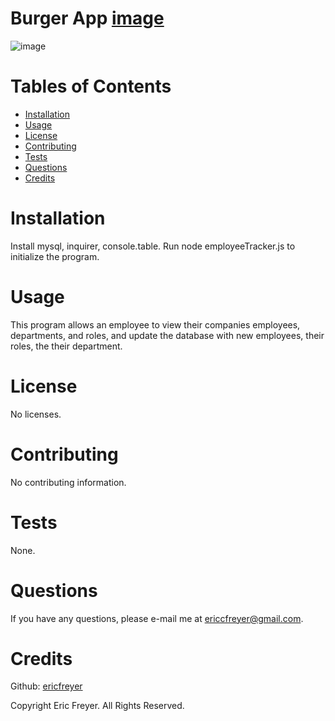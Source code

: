 # Burger App [image](https://user-images.githubusercontent.com/72565719/107411706-db540c80-6adc-11eb-9659-ca489f868e89.png)

![image](https://user-images.githubusercontent.com/72565719/108106044-6f811f00-705b-11eb-9659-ce51f7b9c38f.png)


# Tables of Contents
* [Installation](#installation)
* [Usage](#usage)
* [License](#license)
* [Contributing](#contributing)
* [Tests](#tests)
* [Questions](#questions)
* [Credits](#credits)

# Installation
Install mysql, inquirer, console.table. Run node employeeTracker.js to initialize the program.

# Usage
This program allows an employee to view their companies employees, departments, and roles, and update the database with new employees, their roles, the their department.

# License
No licenses.

# Contributing
No contributing information.

# Tests
None.

# Questions
If you have any questions, please e-mail me at ericcfreyer@gmail.com.


# Credits

Github: [ericfreyer](https://github.com/ericfreyer)


Copyright Eric Freyer. All Rights Reserved.